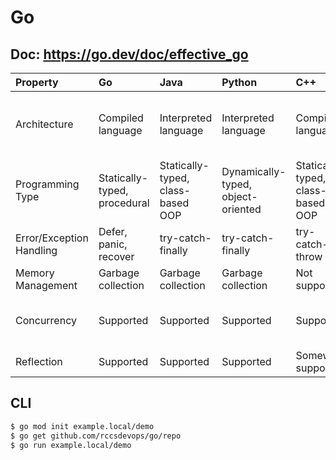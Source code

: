 # Go
## Doc: https://go.dev/doc/effective_go
| Property                 | Go                           | Java                              | Python                             | C++                               | C#                                    | JavaScript                         |
|:-------------------------|:-----------------------------|:----------------------------------|:-----------------------------------|:----------------------------------|:--------------------------------------|:-----------------------------------|
| Architecture             | Compiled language            | Interpreted language              | Interpreted language               | Compiled language                 | Compiled language (.NET core runtime) | JIT compiled                       |
| Programming Type         | Statically-typed, procedural | Statically-typed, class-based OOP | Dynamically-typed, object-oriented | Statically-typed, class-based OOP | Statically-typed, class-based OOP     | Dynamically-typed, OOP, functional |
| Error/Exception Handling | Defer, panic, recover        | try-catch-finally                 | try-catch-finally                  | try-catch-throw                   | try-catch-throw                       | try-catch-finally                  |
| Memory Management        | Garbage collection           | Garbage collection                | Garbage collection                 | Not supported                     | Garbage collection                    | Garbage collection                 |
| Concurrency              | Supported                    | Supported                         | Supported                          | Supported                         | Supported                             | Not supported multi-threading      |
| Reflection               | Supported                    | Supported                         | Supported                          | Somewhat supported                | Supported                             | Supported                          |

## CLI
```bash
$ go mod init example.local/demo
$ go get github.com/rccsdevops/go/repo
$ go run example.local/demo
```
